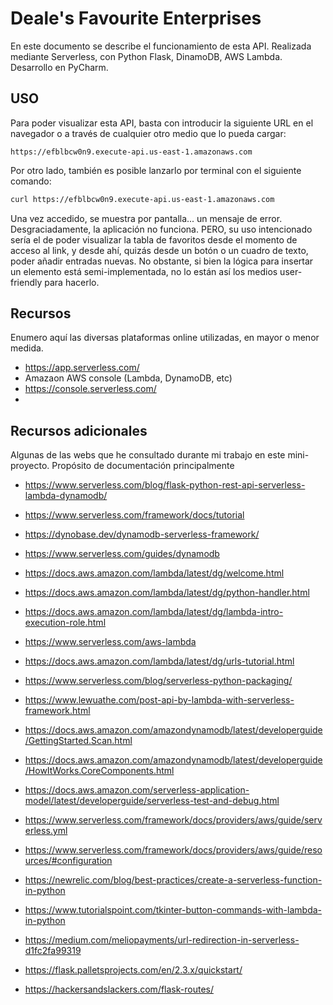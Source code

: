 <!--
title: 'Deale's Favourite Enterprises'
description: 'En este documento se describe el funcionamiento de esta API'
layout: Doc
framework: v3
platform: AWS
language: Python
priority: 2
authorName: 'Kevin Ortega'
-->

# Deale's Favourite Enterprises

En este documento se describe el funcionamiento de esta API. Realizada mediante Serverless, con Python Flask, DinamoDB, AWS Lambda. Desarrollo en PyCharm.


## USO 

Para poder visualizar esta API, basta con introducir la siguiente URL en el navegador o a través de cualquier otro medio que lo pueda cargar:

`https://efblbcw0n9.execute-api.us-east-1.amazonaws.com`


Por otro lado, también es posible lanzarlo por terminal con el siguiente comando:
```bash
curl https://efblbcw0n9.execute-api.us-east-1.amazonaws.com
```

Una vez accedido, se muestra por pantalla... un mensaje de error. 
Desgraciadamente, la aplicación no funciona. PERO, su uso intencionado sería el de poder visualizar la tabla de favoritos desde el momento de acceso al link, y desde ahí, quizás desde un botón o un cuadro de texto, poder añadir entradas nuevas. 
No obstante, si bien la lógica para insertar un elemento está semi-implementada, no lo están así los medios user-friendly para hacerlo.

## Recursos

Enumero aquí las diversas plataformas online utilizadas, en mayor o menor medida.

- https://app.serverless.com/
- Amazaon AWS console (Lambda, DynamoDB, etc)
- https://console.serverless.com/
- 

## Recursos adicionales

Algunas de las webs que he consultado durante mi trabajo en este mini-proyecto. Propósito de documentación principalmente
- https://www.serverless.com/blog/flask-python-rest-api-serverless-lambda-dynamodb/
- https://www.serverless.com/framework/docs/tutorial
- https://dynobase.dev/dynamodb-serverless-framework/
- https://www.serverless.com/guides/dynamodb


- https://docs.aws.amazon.com/lambda/latest/dg/welcome.html
- https://docs.aws.amazon.com/lambda/latest/dg/python-handler.html
- https://docs.aws.amazon.com/lambda/latest/dg/lambda-intro-execution-role.html
- https://www.serverless.com/aws-lambda
- https://docs.aws.amazon.com/lambda/latest/dg/urls-tutorial.html
- https://www.serverless.com/blog/serverless-python-packaging/
- https://www.lewuathe.com/post-api-by-lambda-with-serverless-framework.html


- https://docs.aws.amazon.com/amazondynamodb/latest/developerguide/GettingStarted.Scan.html
- https://docs.aws.amazon.com/amazondynamodb/latest/developerguide/HowItWorks.CoreComponents.html
- https://docs.aws.amazon.com/serverless-application-model/latest/developerguide/serverless-test-and-debug.html
- https://www.serverless.com/framework/docs/providers/aws/guide/serverless.yml
- https://www.serverless.com/framework/docs/providers/aws/guide/resources/#configuration
- https://newrelic.com/blog/best-practices/create-a-serverless-function-in-python


- https://www.tutorialspoint.com/tkinter-button-commands-with-lambda-in-python
- https://medium.com/meliopayments/url-redirection-in-serverless-d1fc2fa99319
- https://flask.palletsprojects.com/en/2.3.x/quickstart/
- https://hackersandslackers.com/flask-routes/